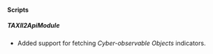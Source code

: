 #### Scripts
##### TAXII2ApiModule
- Added support for fetching *Cyber-observable Objects* indicators.
